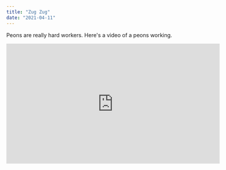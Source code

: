 ```yaml
---
title: "Zug Zug"
date: "2021-04-11"
---
```


Peons are really hard workers.
Here's a video of a peons working.

<iframe width="560" height="315" src="https://www.youtube.com/embed/eO6OaVnbqaY" title="Work Work Orc Warcraft Peon" frameborder="0" allow="accelerometer; autoplay; clipboard-write; encrypted-media; gyroscope; picture-in-picture" allowfullscreen></iframe>
